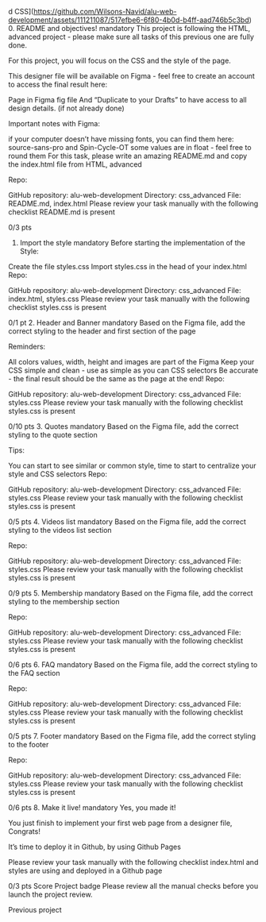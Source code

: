 d CSS](https://github.com/Wilsons-Navid/alu-web-development/assets/111211087/517efbe6-6f80-4b0d-b4ff-aad746b5c3bd)
0. README and objectives!
mandatory
This project is following the HTML, advanced project - please make sure all tasks of this previous one are fully done.

For this project, you will focus on the CSS and the style of the page.

This designer file will be available on Figma - feel free to create an account to access the final result here:

Page in Figma
fig file
And “Duplicate to your Drafts” to have access to all design details. (if not already done)



Important notes with Figma:

if your computer doesn’t have missing fonts, you can find them here: source-sans-pro and Spin-Cycle-OT
some values are in float - feel free to round them
For this task, please write an amazing README.md and copy the index.html file from HTML, advanced

Repo:

GitHub repository: alu-web-development
Directory: css_advanced
File: README.md, index.html
Please review your task manually with the following checklist
README.md is present

0/3 pts
1. Import the style
mandatory
Before starting the implementation of the Style:

Create the file styles.css
Import styles.css in the head of your index.html
Repo:

GitHub repository: alu-web-development
Directory: css_advanced
File: index.html, styles.css
Please review your task manually with the following checklist
styles.css is present

0/1 pt
2. Header and Banner
mandatory
Based on the Figma file, add the correct styling to the header and first section of the page



Reminders:

All colors values, width, height and images are part of the Figma
Keep your CSS simple and clean - use as simple as you can CSS selectors
Be accurate - the final result should be the same as the page at the end!
Repo:

GitHub repository: alu-web-development
Directory: css_advanced
File: styles.css
Please review your task manually with the following checklist
styles.css is present

0/10 pts
3. Quotes
mandatory
Based on the Figma file, add the correct styling to the quote section



Tips:

You can start to see similar or common style, time to start to centralize your style and CSS selectors
Repo:

GitHub repository: alu-web-development
Directory: css_advanced
File: styles.css
Please review your task manually with the following checklist
styles.css is present

0/5 pts
4. Videos list
mandatory
Based on the Figma file, add the correct styling to the videos list section



Repo:

GitHub repository: alu-web-development
Directory: css_advanced
File: styles.css
Please review your task manually with the following checklist
styles.css is present

0/9 pts
5. Membership
mandatory
Based on the Figma file, add the correct styling to the membership section



Repo:

GitHub repository: alu-web-development
Directory: css_advanced
File: styles.css
Please review your task manually with the following checklist
styles.css is present

0/6 pts
6. FAQ
mandatory
Based on the Figma file, add the correct styling to the FAQ section



Repo:

GitHub repository: alu-web-development
Directory: css_advanced
File: styles.css
Please review your task manually with the following checklist
styles.css is present

0/5 pts
7. Footer
mandatory
Based on the Figma file, add the correct styling to the footer



Repo:

GitHub repository: alu-web-development
Directory: css_advanced
File: styles.css
Please review your task manually with the following checklist
styles.css is present

0/6 pts
8. Make it live!
mandatory
Yes, you made it!

You just finish to implement your first web page from a designer file, Congrats!

It’s time to deploy it in Github, by using Github Pages

Please review your task manually with the following checklist
index.html and styles are using and deployed in a Github page

0/3 pts
Score
Project badge
Please review all the manual checks before you launch the project review.

Previous project

